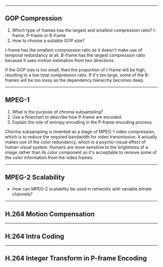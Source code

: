 
---
## GOP Compression

1. Which type of frames has the largest and smallest compression ratio? I-frame, P-frame or B-frame
2. How to choose a suitable GOP size?

I-frame has the smallest compression ratio as it doesn't make use of temporal redundancy at all. B-frame has the largest compression ratio because it uses motion estimation from two directions.

If the GOP size is too small, then the proportion of I-frame will be high, resulting to a low total compression ratio. If it's too large, some of the B-frames will be too lossy as the dependency hierarchy becomes deep.

---
## MPEG-1

1. What is the purpose of chroma subsampling?
2. Use a flowchart to describe how P-frame are encoded.
3. Explain the role of entropy encoding in the P-frame encoding process.


Chorma subsampling is invented as a stage of MPEG-1 video compression, which is to reduce the required bandwidth for video transmission. It actually makes use of the color redundancy, which is a psycho-visual effect of human visual system. Humans are more sensitive to the brightness of a image rather than its color component so it's acceptable to remove some of the color information from the video frames. 



---
## MPEG-2 Scalability

+ How can MPEG-2 scalability be used in networks with variable bitrate channels?




---
## H.264 Motion Compensation



---
## H.264 Intra Coding






---
## H.264 Integer Transform in P-frame Encoding

